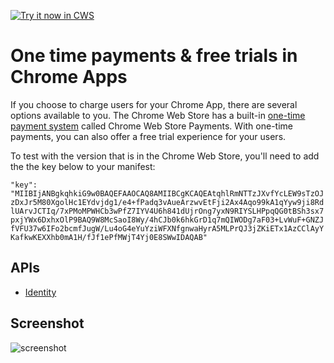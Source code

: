 <a target="_blank" href="https://chrome.google.com/webstore/detail/ebcgmmcbgnpoclkoibogeiokfdmjbbob">![Try it now in CWS](https://raw.github.com/GoogleChrome/chrome-app-samples/master/tryitnowbutton.png "Click here to install this sample from the Chrome Web Store")</a>

# One time payments & free trials in Chrome Apps

If you choose to charge users for your Chrome App, there are several options
available to you. The Chrome Web Store has a built-in 
[one-time payment system](https://developers.google.com/chrome/web-store/docs/payments-otp)
called Chrome Web Store Payments.  With one-time payments, you can also
offer a free trial experience for your users. 

To test with the version that is in the Chrome Web Store, you'll need
to add the the key below to your manifest:

```"key": "MIIBIjANBgkqhkiG9w0BAQEFAAOCAQ8AMIIBCgKCAQEAtqhlRmNTTzJXvfYcLEW9sTzOJzDxJr5M80XgolHc1EYdvjdg1/e4+fPadq3vAueArzwvEtFji2Ax4Aqo99kA1qYyw9ji8RdlUArvJCTIq/7xPMoMPWHCb3wPfZ7IYV4U6h841dUjrOng7yxN9RIYSLHPpqQG0tBSh3sx7pxjYWx6DxhxOlP9BAQ9W8McSaoI8Wy/4hCJb0k6hkGrD1q7mQIWODg7aF03+LvWuF+GNZJfVFU37w6IFo2bcmfJugW/Lu4oG4eYuYziWFXNfgnwaHyrA5MLPrQJ3jZKiETx1AzCClAyYKafkwKEXXhb0mA1H/fJf1ePfMWjT4Yj0E8SWwIDAQAB"```

## APIs
* [Identity](http://developer.chrome.com/apps/identity.html)

## Screenshot
![screenshot](https://raw.github.com/GoogleChrome/chrome-app-samples/master/one-time-payment/assets/screenshot_1280_800.png)
